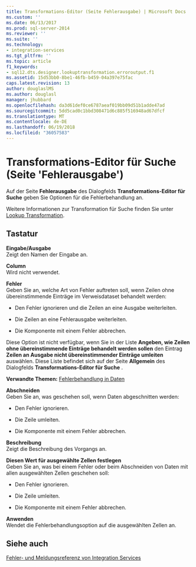 ```yaml
---
title: Transformations-Editor (Seite Fehlerausgabe) | Microsoft Docs
ms.custom: ''
ms.date: 06/13/2017
ms.prod: sql-server-2014
ms.reviewer: ''
ms.suite: ''
ms.technology:
- integration-services
ms.tgt_pltfrm: ''
ms.topic: article
f1_keywords:
- sql12.dts.designer.lookuptransformation.erroroutput.f1
ms.assetid: 15d53bb0-8be1-46fb-b459-04a397e75fac
caps.latest.revision: 13
author: douglaslMS
ms.author: douglasl
manager: jhubbard
ms.openlocfilehash: da3d61def0ce6787aeaf019bb09d51b1adde47ad
ms.sourcegitcommit: 5dd5cad0c1bbd308471d6c885f516948ad67dfcf
ms.translationtype: MT
ms.contentlocale: de-DE
ms.lasthandoff: 06/19/2018
ms.locfileid: "36057583"
---
```

# <a name="lookup-transformation-editor-error-output-page"></a>Transformations-Editor für Suche (Seite 'Fehlerausgabe')
  Auf der Seite **Fehlerausgabe** des Dialogfelds **Transformations-Editor für Suche** geben Sie Optionen für die Fehlerbehandlung an.  
  
 Weitere Informationen zur Transformation für Suche finden Sie unter [Lookup Transformation](data-flow/transformations/lookup-transformation.md).  
  
## <a name="options"></a>Tastatur  
 **Eingabe/Ausgabe**  
 Zeigt den Namen der Eingabe an.  
  
 **Column**  
 Wird nicht verwendet.  
  
 **Fehler**  
 Geben Sie an, welche Art von Fehler auftreten soll, wenn Zeilen ohne übereinstimmende Einträge im Verweisdataset behandelt werden:  
  
-   Den Fehler ignorieren und die Zeilen an eine Ausgabe weiterleiten.  
  
-   Die Zeilen an eine Fehlerausgabe weiterleiten.  
  
-   Die Komponente mit einem Fehler abbrechen.  
  
 Diese Option ist nicht verfügbar, wenn Sie in der Liste **Angeben, wie Zeilen ohne übereinstimmende Einträge behandelt werden sollen** den Eintrag **Zeilen an Ausgabe nicht übereinstimmender Einträge umleiten** auswählen. Diese Liste befindet sich auf der Seite **Allgemein** des Dialogfelds **Transformations-Editor für Suche** .  
  
 **Verwandte Themen:** [Fehlerbehandlung in Daten](data-flow/error-handling-in-data.md)  
  
 **Abschneiden**  
 Geben Sie an, was geschehen soll, wenn Daten abgeschnitten werden:  
  
-   Den Fehler ignorieren.  
  
-   Die Zeile umleiten.  
  
-   Die Komponente mit einem Fehler abbrechen.  
  
 **Beschreibung**  
 Zeigt die Beschreibung des Vorgangs an.  
  
 **Diesen Wert für ausgewählte Zellen festlegen**  
 Geben Sie an, was bei einem Fehler oder beim Abschneiden von Daten mit allen ausgewählten Zellen geschehen soll:  
  
-   Den Fehler ignorieren.  
  
-   Die Zeile umleiten.  
  
-   Die Komponente mit einem Fehler abbrechen.  
  
 **Anwenden**  
 Wendet die Fehlerbehandlungsoption auf die ausgewählten Zellen an.  
  
## <a name="see-also"></a>Siehe auch  
 [Fehler- und Meldungsreferenz von Integration Services](../../2014/integration-services/integration-services-error-and-message-reference.md)  
  
  